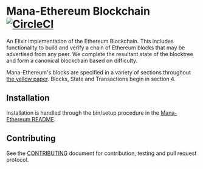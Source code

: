 # Mana-Ethereum Blockchain [![CircleCI](https://circleci.com/gh/exthereum/blockchain.svg?style=svg)](https://circleci.com/gh/exthereum/blockchain)

An Elixir implementation of the Ethereum Blockchain.
This includes functionality to build and verify a chain of Ethereum blocks that may be advertised from any peer.
We complete the resultant state of the blocktree and form a canonical blockchain based on difficulty.

Mana-Ethereum's blocks are specified in a variety of sections throughout [the yellow paper](https://ethereum.github.io/yellowpaper/paper.pdf). Blocks, State and Transactions begin in section 4.

## Installation

Installation is handled through the bin/setup procedure in the [Mana-Ethereum README](https://github.com/poanetwork/mana).


## Contributing

See the [CONTRIBUTING](CONTRIBUTING.md) document for contribution, testing and pull request protocol.

